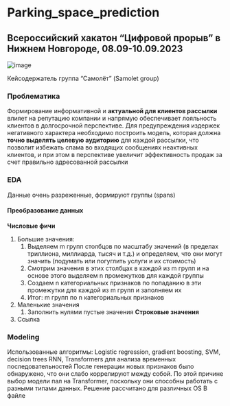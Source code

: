 # Parking_space_prediction
## Всероссийский хакатон “Цифровой прорыв” в Нижнем Новгороде, 08.09-10.09.2023
![image](https://github.com/aryana64/Parking_space_prediction/assets/112254501/f5ab509c-dfb4-4fd8-9e85-18cb53f169b4)

Кейсодержатель группа “Самолёт” (Samolet group)
### Проблематика 
Формирование информативной и **актуальной для клиентов рассылки** влияет на репутацию компании и напрямую обеспечивает лояльность клиентов в долгосрочной перспективе.
Для предупреждения издержек негативного характера необходимо построить модель, которая должна **точно выделять целевую аудиторию** для каждой рассылки, что позволит избежать спама во входящих сообщениях неактивных клиентов, и при этом в перспективе увеличит эффективность продаж за счет правильно адресованной рассылки
### EDA 
Данные очень разреженные, формируют группы (spans)
#### Преобразование данных 
**Числовые фичи**
1. Большие значения: 
    1. Выделяем m групп столбцов по масштабу значений (в пределах триллиона, миллиарда, тысяч и т.д.) и определяем, что они могут значить (подумать или погуглить услуги и их стоимость)
    2. Смотрим значения в этих столбцах в каждой из m групп и на основе этого выделяем n промежутков для каждой группы
    3. Создаем n категориальных признаков по попаданию в эти промежутки для каждой из m групп и заполняем их
    4. Итог: m групп по n категориальных признаков
2. Маленькие значения
    1. Заполнить нулями пустые значения
**Строковые значения**
1. Ссылка
### Modeling
Использованные алгоритмы:
Logistic regression, gradient boosting, SVM, decision trees
RNN, Transformers для анализа временных последовательностей
После генерации новых признаков было обнаружено, что они слабо коррелируют между собой. По этой причине выбор модели пал на Transformer, поскольку они способны работать с разными типами данных.
Решение рассчитано для различных OS
В файле 
